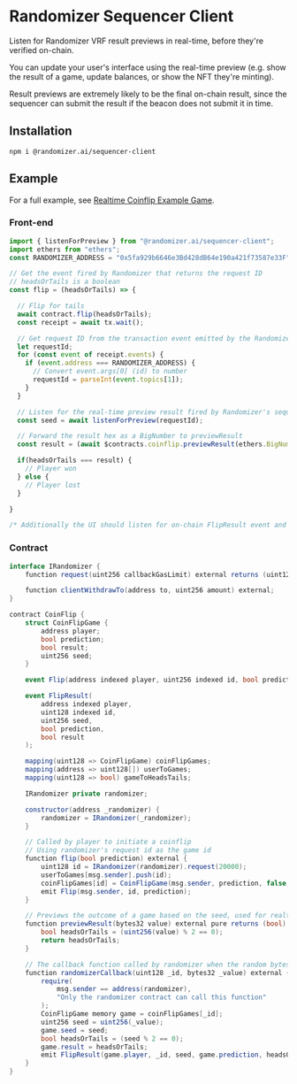 # Randomizer Sequencer Client

Listen for Randomizer VRF result previews in real-time, before they're verified on-chain.

You can update your user's interface using the real-time preview (e.g. show the result of a game, update balances, or show the NFT they're minting).

Result previews are extremely likely to be the final on-chain result, since the sequencer can submit the result if the beacon does not submit it in time.

## Installation
`npm i @randomizer.ai/sequencer-client`

## Example

For a full example, see [Realtime Coinflip Example Game](https://github.com/randomizerai/coinflip-example).

### Front-end

```js
import { listenForPreview } from "@randomizer.ai/sequencer-client";
import ethers from "ethers";
const RANDOMIZER_ADDRESS = "0x5fa929b6646e3Bd428dB64e190a421f73587e33F";

// Get the event fired by Randomizer that returns the request ID
// headsOrTails is a boolean
const flip = (headsOrTails) => {

  // Flip for tails
  await contract.flip(headsOrTails);
  const receipt = await tx.wait();

  // Get request ID from the transaction event emitted by the Randomizer contract
  let requestId;
  for (const event of receipt.events) {
    if (event.address === RANDOMIZER_ADDRESS) {
      // Convert event.args[0] (id) to number
      requestId = parseInt(event.topics[1]);
    }
  }

  // Listen for the real-time preview result fired by Randomizer's sequencer (returns a hex string)
  const seed = await listenForPreview(requestId);

  // Forward the result hex as a BigNumber to previewResult
  const result = (await $contracts.coinflip.previewResult(ethers.BigNumber.from(seed)));

  if(headsOrTails === result) {
    // Player won
  } else {
    // Player lost
  }

}

/* Additionally the UI should listen for on-chain FlipResult event and update the state accordingly */

```

### Contract

```cs
interface IRandomizer {
    function request(uint256 callbackGasLimit) external returns (uint128);

    function clientWithdrawTo(address to, uint256 amount) external;
}

contract CoinFlip {
    struct CoinFlipGame {
        address player;
        bool prediction;
        bool result;
        uint256 seed;
    }

    event Flip(address indexed player, uint256 indexed id, bool prediction);

    event FlipResult(
        address indexed player,
        uint128 indexed id,
        uint256 seed,
        bool prediction,
        bool result
    );

    mapping(uint128 => CoinFlipGame) coinFlipGames;
    mapping(address => uint128[]) userToGames;
    mapping(uint128 => bool) gameToHeadsTails;

    IRandomizer private randomizer;

    constructor(address _randomizer) {
        randomizer = IRandomizer(_randomizer);
    }

    // Called by player to initiate a coinflip
    // Using randomizer's request id as the game id
    function flip(bool prediction) external {
        uint128 id = IRandomizer(randomizer).request(20000);
        userToGames[msg.sender].push(id);
        coinFlipGames[id] = CoinFlipGame(msg.sender, prediction, false, 0);
        emit Flip(msg.sender, id, prediction);
    }

    // Previews the outcome of a game based on the seed, used for realtime result previews sent by Randomizer Sequencer.
    function previewResult(bytes32 value) external pure returns (bool) {
        bool headsOrTails = (uint256(value) % 2 == 0);
        return headsOrTails;
    }

    // The callback function called by randomizer when the random bytes are ready
    function randomizerCallback(uint128 _id, bytes32 _value) external {
        require(
            msg.sender == address(randomizer),
            "Only the randomizer contract can call this function"
        );
        CoinFlipGame memory game = coinFlipGames[_id];
        uint256 seed = uint256(_value);
        game.seed = seed;
        bool headsOrTails = (seed % 2 == 0);
        game.result = headsOrTails;
        emit FlipResult(game.player, _id, seed, game.prediction, headsOrTails);
    }
}
```

